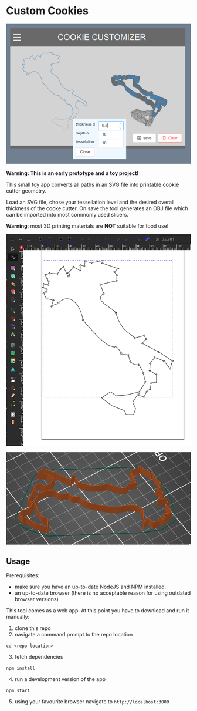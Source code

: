 # Custom Cookies

![screenshot](docs/screenshot.png)

**Warning: This is an early prototype and a toy project!**

This small toy app converts all paths in an SVG file into printable cookie cutter geometry.

Load an SVG file, chose your tessellation level and the desired overall thickness of 
the cooke cutter. On save the tool generates an OBJ file which can be imported into
most commonly used slicers.

**Warning**: most 3D printing materials are **NOT** suitable for food use!

![svg editor](docs/svg_editor.png)

![sliced geometry](docs/sliced_geometry.png)

## Usage

Prerequisites: 
- make sure you have an up-to-date NodeJS and NPM installed.
- an up-to-date browser (there is no acceptable reason for using outdated browser versions)

This tool comes as a web app. At this point you have to download and run it manually:

1. clone this repo
2. navigate a command prompt to the repo location
```shell
cd <repo-location>
```
3. fetch dependencies
```shell
npm install
```
4. run a development version of the app
```shell
npm start
```
5. using your favourite browser navigate to `http://localhost:3000`
